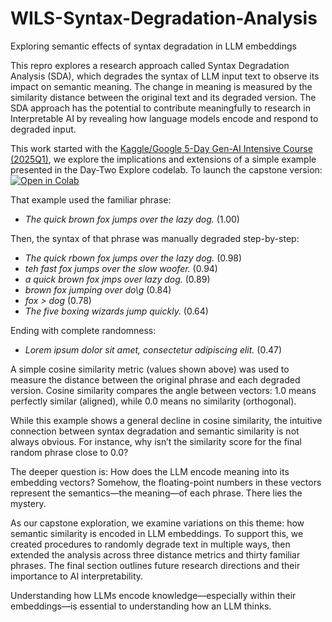 # WILS-Syntax-Degradation-Analysis
 Exploring semantic effects of syntax degradation in LLM embeddings

This repro explores a research approach called Syntax Degradation Analysis (SDA), which degrades the syntax of LLM input text to observe its impact on semantic meaning. The change in meaning is measured by the similarity distance between the original text and its degraded version. The SDA approach has the potential to contribute meaningfully to research in Interpretable AI by revealing how language models encode and respond to degraded input.

This work started with the [Kaggle/Google 5-Day Gen-AI Intensive Course (2025Q1)](https://www.google.com/url?q=https%3A%2F%2Frsvp.withgoogle.com%2Fevents%2Fgoogle-generative-ai-intensive_2025q1), 
we explore the implications and extensions of a simple example presented in the Day-Two Explore codelab. 
To launch the capstone version:  
[![Open in Colab](https://colab.research.google.com/assets/colab-badge.svg)](https://colab.research.google.com/github.com/Hackathorn/WILS-Syntax-Degradation-Analysis/blob/main/Effects-on-Semantic-Similarity-from-Syntax-Degrade-final.ipynb)

That example used the familiar phrase:  
- *The quick brown fox jumps over the lazy dog.* (1.00)

Then, the syntax of that phrase was manually degraded step-by-step:  
- *The quick rbown fox jumps over the lazy dog.* (0.98)  
- *teh fast fox jumps over the slow woofer.* (0.94)  
- *a quick brown fox jmps over lazy dog.* (0.89)  
- *brown fox jumping over do\g* (0.84)  
- *fox > dog* (0.78)  
- *The five boxing wizards jump quickly.* (0.64)  

Ending with complete randomness:  
- *Lorem ipsum dolor sit amet, consectetur adipiscing elit.* (0.47)

A simple cosine similarity metric (values shown above) was used to measure the distance between the original phrase and each degraded version. Cosine similarity compares the angle between vectors: 1.0 means perfectly similar (aligned), while 0.0 means no similarity (orthogonal).

While this example shows a general decline in cosine similarity, the intuitive connection between syntax degradation and semantic similarity is not always obvious. For instance, why isn’t the similarity score for the final random phrase close to 0.0?

The deeper question is: How does the LLM encode meaning into its embedding vectors?
Somehow, the floating-point numbers in these vectors represent the semantics—the meaning—of each phrase. There lies the mystery.

As our capstone exploration, we examine variations on this theme: how semantic similarity is encoded in LLM embeddings. To support this, we created procedures to randomly degrade text in multiple ways, then extended the analysis across three distance metrics and thirty familiar phrases. The final section outlines future research directions and their importance to AI interpretability.

Understanding how LLMs encode knowledge—especially within their embeddings—is essential to understanding how an LLM thinks.
